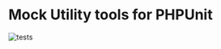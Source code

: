 # Mock Utility tools for PHPUnit

![tests](https://github.com/ernestmarcinko/mockutils/actions/workflows/tests.yml/badge.svg)